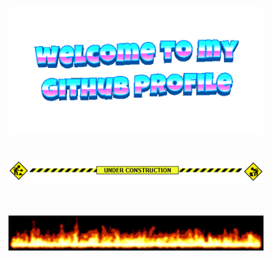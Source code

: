<div align="center">
	<img src="welcome-header.gif" alt="welcome to my github profile">
	<br>
	<br>
</div>


<br>

![](under-construction.gif)

<br>

<br>

![](flames.gif)


<!---
GHOSTBHOLE/GHOSTBHOLE is a ✨ special ✨ repository because its `README.md` (this file) appears on your GitHub profile.
You can click the Preview link to take a look at your changes.
--->
